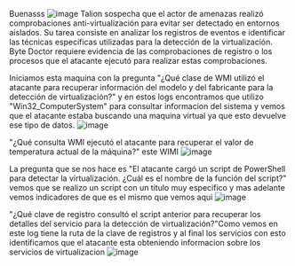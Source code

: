 Buenasss
![image](https://github.com/user-attachments/assets/47ba961c-81cd-4a3e-91ff-c3022f67c058)
Talion sospecha que el actor de amenazas realizó comprobaciones anti-virtualización para evitar ser detectado en entornos aislados. Su tarea consiste en analizar los registros de eventos e identificar las técnicas específicas utilizadas para la detección de la virtualización. Byte Doctor requiere evidencia de las comprobaciones de registro o los procesos que el atacante ejecutó para realizar estas comprobaciones.

Iniciamos esta maquina con la pregunta "¿Qué clase de WMI utilizó el atacante para recuperar información del modelo y del fabricante para la detección de virtualización?" y en estos logs encontramos que utilizo  "Win32_ComputerSystem" para consultar informacion del sistema y vemos que el atacante estaba buscando una maquina virtual ya que esto devuelve ese tipo de datos.
![image](https://github.com/user-attachments/assets/1e142d3c-b2c4-4737-8a08-686bd11e699d)

"¿Qué consulta WMI ejecutó el atacante para recuperar el valor de temperatura actual de la máquina?" este WIMI
![image](https://github.com/user-attachments/assets/f027917b-5844-4fc6-bdcf-7377baee1c7f)

La pregunta que se nos hace es "El atacante cargó un script de PowerShell para detectar la virtualización. ¿Cuál es el nombre de la función del script?" vemos que se realizo un script con un titulo muy especifico y mas adelante vemos indicadores de que es el mismo que vemos aqui
![image](https://github.com/user-attachments/assets/0ce68188-648e-44a9-b5e0-52187f68278c)

"¿Qué clave de registro consultó el script anterior para recuperar los detalles del servicio para la detección de virtualización?"Como vemos en este log tiene la ruta de la clave de registros y al final los servicios con esto identificamos que el atacante esta obteniendo informacion sobre los servicios de virtualizacion 
![image](https://github.com/user-attachments/assets/deace6f2-c2f1-4e4e-b362-36a49434ae41)

